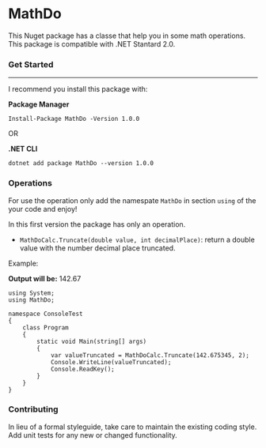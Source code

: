 # MathDo

This Nuget package has a classe that help you in some math operations. This package is compatible with .NET Stantard 2.0.

### Get Started
___

I recommend you install this package with:

**Package Manager**
```
Install-Package MathDo -Version 1.0.0
``` 
OR

**.NET CLI**
```
dotnet add package MathDo --version 1.0.0
``` 


### Operations

For use the operation only add the namespate `MathDo` in section `using` of the your code and enjoy!

In this first version the package has only an operation.

- `MathDoCalc.Truncate(double value, int decimalPlace)`: return a double value with the number decimal place truncated. 
  
Example:

**Output will be:** 142.67

```
using System;
using MathDo;

namespace ConsoleTest
{
    class Program
    {
        static void Main(string[] args)
        {
            var valueTruncated = MathDoCalc.Truncate(142.675345, 2);
            Console.WriteLine(valueTruncated);
            Console.ReadKey();
        }
    }
}
```
### Contributing
In lieu of a formal styleguide, take care to maintain the existing coding style. Add unit tests for any new or changed functionality.